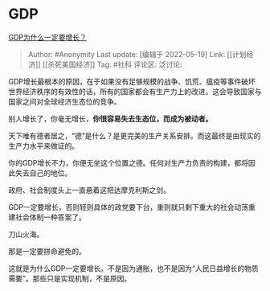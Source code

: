 # GDP
[GDP为什么一定要增长？](https://www.zhihu.com/question/299080438/answer/544521904)

> Author: #Anonymity
> Last update: [编辑于 2022-05-19]
> Link: [[计划经济]] [[杀死美国经济]]
> Tag: #社科
> 评论区:
> 泛讨论:

GDP增长最根本的原因，在于如果没有足够规模的战争、饥荒、瘟疫等事件破坏世界经济秩序的有效性的话，所有的国家都会有生产力上的改进。这会导致国家与国家之间对全球经济生态位的竞争。

别人增长了，你毫无增长，**你很容易失去生态位，而成为被动者。**

天下唯有德者居之，“德”是什么？是更完美的生产关系安排。而这最终是由现实的生产力水平来做证的。

你的GDP增长不力，你便无坐这个位置之德。任何对生产力负责的构建，都将因此失去自己的地位。

政府、社会制度头上一直悬着这把达摩克利斯之剑。

GDP一定要增长，否则轻则具体的政党要下台，重则就只剩下重大的社会动荡重建社会体制一种答案了。

刀山火海。

那是一定要拼命避免的。

这就是为什么GDP一定要增长。不是因为通胀，也不是因为“人民日益增长的物质需要”。那些只是实现机制，不是原因。
